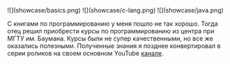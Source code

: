 <gallery>
    ![](showcase/basics.png)
    ![](showcase/c-lang.png)
    ![](showcase/java.png)
</gallery>

С книгами по программированию у меня пошло не так хорошо.
Тогда отец решил приобрести курсы по программированию из центра при МГТУ им. Баумана.
Курсы были не супер качественными, но все же оказались полезными.
Полученные знания я позднее конвертировал в серии роликов на своем основном YouTube [канале](p:youtube-cmtv).
